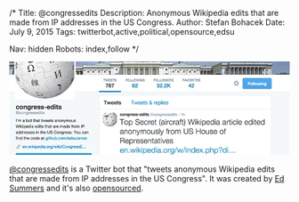 /*
Title: @congressedits
Description: Anonymous Wikipedia edits that are made from IP addresses in the US Congress.
Author: Stefan Bohacek
Date: July 9, 2015
Tags: twitterbot,active,political,opensource,edsu

Nav: hidden
Robots: index,follow
*/

[![](/content/bots/twitterbots/images/congressedits.png)](https://twitter.com/congressedits)

[@congressedits](https://twitter.com/congressedits) is a Twitter bot that "tweets anonymous Wikipedia edits that are made from IP addresses in the US Congress". It was created by [Ed Summers](https://twitter.com/edsu) and it's also [opensourced](https://github.com/edsu/anon).